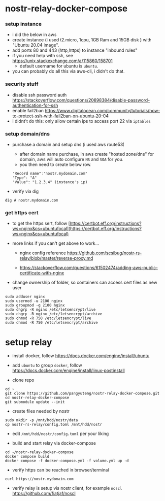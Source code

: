 # nostr-relay-docker-compose

### setup instance

+ i did the below in aws
+ create instance (i used t2.micro, 1cpu, 1GB Ram and 15GB disk ) with "Ubuntu 20.04 image".
+ add ports 80 and 443 (http,https) to instance "inbound rules"
+ if you need help with ssh, see  https://unix.stackexchange.com/a/115860/158701
    + default username for ubuntu is `ubuntu`.
+ you can probably do all this via aws-cli, i didn't do that.

### security stuff

+ disable ssh password auth  https://stackoverflow.com/questions/20898384/disable-password-authentication-for-ssh
+ enable fail2ban https://www.digitalocean.com/community/tutorials/how-to-protect-ssh-with-fail2ban-on-ubuntu-20-04
+ i didnt't do this: only allow certain ips to access port 22 via `iptables`

### setup domain/dns

+ purchase a domain and setup dns (i used aws route53)
    + after domain name purchase, in aws create "hosted zone/dns" for domain, aws will auto configure `NS` and `SOA` for you.
    + you then need to create below row.
    ```
    "Record name":"nostr.mydomain.com"
    "Type": "A"
    "Value": "1.2.3.4" (instance's ip)
    ```

+ verify via dig
```
dig A nostr.mydomain.com
```

### get https cert

+ to get the https sert, follow [https://certbot.eff.org/instructions?ws=nginx&os=ubuntufocal](https://certbot.eff.org/instructions?ws=nginx&os=ubuntufocal)

+ more links if you can't get above to work...
 
    + nginx config reference https://github.com/scsibug/nostr-rs-relay/blob/master/reverse-proxy.md

    + https://stackoverflow.com/questions/61502474/adding-aws-public-certificate-with-nginx

+ change ownership of folder, so containers can access cert files as new user

```
sudo adduser nginx
sudo usermod -u 2100 nginx
sudo groupmod -g 2100 nginx
sudo chgrp -R nginx /etc/letsencrypt/live
sudo chgrp -R nginx /etc/letsencrypt/archive
sudo chmod -R 750 /etc/letsencrypt/live
sudo chmod -R 750 /etc/letsencrypt/archive

```

# setup relay


+ install docker, follow https://docs.docker.com/engine/install/ubuntu

+ add `ubuntu` to group `docker`, follow https://docs.docker.com/engine/install/linux-postinstall

+ clone repo

```
cd ~
git clone https://github.com/pangyuteng/nostr-relay-docker-compose.git
cd nostr-relay-docker-compose
git submodule update --init
```

+ create files needed by nostr

```
sudo mkdir -p /mnt/hdd/nostr/data
cp nostr-rs-relay/config.toml /mnt/hdd/nostr
```

+ edit `/mnt/hdd/nostr/config.toml` per your liking

+ build and start relay via docker-compose

```
cd ~/nostr-relay-docker-compose
docker compose build
docker compose -f docker-compose.yml -f volume.yml up -d
```

+ verify https can be reached in browser/terminal

```
curl https://nostr.mydomain.com
```

+ verify relay is setup via nostr client, for example `noscl` https://github.com/fiatjaf/noscl

